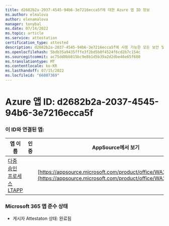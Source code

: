 ```yaml
---
title: d2682b2a-2037-4545-94b6-3e7216ecca5f에 대한 Azure 앱 ID 정보
ms.author: elmalova
author: elenamalova
manager: tonybal
ms.date: 07/14/2022
ms.topic: article
ms.service: attestation
certification_type: attested
description: d2682b2a-2037-4545-94b6-3e7216ecca5f에 사용 가능한 모든 보안 및 규정 준수 정보입니다.
ms.openlocfilehash: 5bdb35a9435fffe3f2bd5b0f4524f6cd2b7c154c
ms.sourcegitcommit: ac75dd8bb815bc9e8b1d5b39a2d2dbe46e65f680
ms.translationtype: MT
ms.contentlocale: ko-KR
ms.lasthandoff: 07/15/2022
ms.locfileid: "66807369"
---
```

# <a name="azure-app-id-d2682b2a-2037-4545-94b6-3e7216ecca5f"></a>Azure 앱 ID: d2682b2a-2037-4545-94b6-3e7216ecca5f


### <a name="apps-associated-with-this-id"></a>이 ID와 연결된 앱:
| **앱 이름** | **인증** | **AppSource에서 보기** |
|--------------|---------------|-----------------------|
| [다중 승인 프로세스 LTAPP](../forward/WA200003188.md) |  | [https://appsource.microsoft.com/product/office/WA200003188](https://appsource.microsoft.com/product/office/WA200003188) |

### <a name="microsoft-365-app-compliance-status"></a>Microsoft 365 앱 준수 상태
- 게시자 Attestaton 상태: 완료됨
